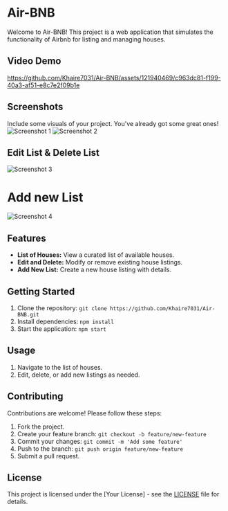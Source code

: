 




# Air-BNB

Welcome to Air-BNB! This project is a web application that simulates the functionality of Airbnb for listing and managing houses.

## Video Demo

https://github.com/Khaire7031/Air-BNB/assets/121940469/c963dc81-f199-40a3-af51-e8c7e2f09b1e

## Screenshots
Include some visuals of your project. You've already got some great ones!
![Screenshot 1](https://github.com/Khaire7031/Air-BNB/assets/121940469/c067623c-1404-4eb7-95bb-2e54b6bcf22e)
![Screenshot 2](https://github.com/Khaire7031/Air-BNB/assets/121940469/3c3b2fc0-ce7c-457b-a38d-21f8880ac6c3)

## Edit List & Delete List
![Screenshot 3](https://github.com/Khaire7031/Air-BNB/assets/121940469/a7b00bd6-fd81-4eb1-9662-b7e0a176c4b4)

# Add new List
![Screenshot 4](https://github.com/Khaire7031/Air-BNB/assets/121940469/8e1b70ab-b57c-4430-bd72-a7664227a977)

## Features
- **List of Houses:** View a curated list of available houses.
- **Edit and Delete:** Modify or remove existing house listings.
- **Add New List:** Create a new house listing with details.

## Getting Started
1. Clone the repository: `git clone https://github.com/Khaire7031/Air-BNB.git`
2. Install dependencies: `npm install`
3. Start the application: `npm start`

## Usage
1. Navigate to the list of houses.
2. Edit, delete, or add new listings as needed.

## Contributing
Contributions are welcome! Please follow these steps:
1. Fork the project.
2. Create your feature branch: `git checkout -b feature/new-feature`
3. Commit your changes: `git commit -m 'Add some feature'`
4. Push to the branch: `git push origin feature/new-feature`
5. Submit a pull request.

## License
This project is licensed under the [Your License] - see the [LICENSE](LICENSE) file for details.

